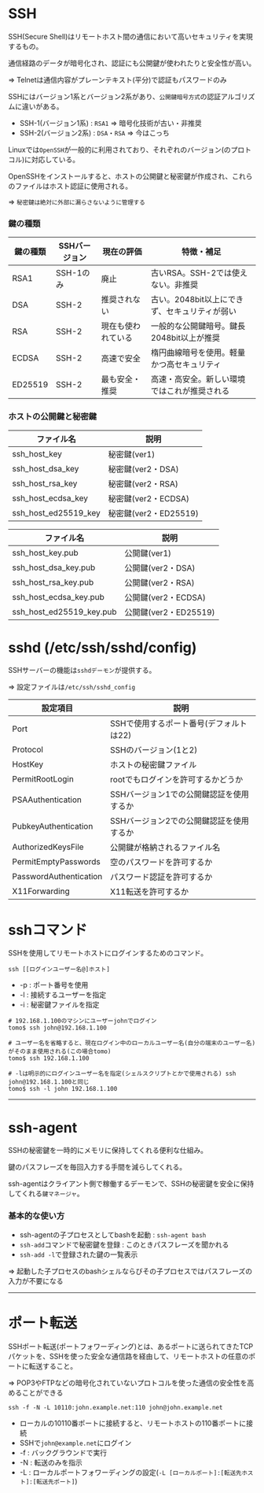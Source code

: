 # SSH

SSH(Secure Shell)はリモートホスト間の通信において高いセキュリティを実現するもの。

通信経路のデータが暗号化され、認証にも公開鍵が使われたりと安全性が高い。

=> Telnetは通信内容がプレーンテキスト(平分)で認証もパスワードのみ

SSHにはバージョン1系とバージョン2系があり、`公開鍵暗号方式`の認証アルゴリズムに違いがある。

- SSH-1(バージョン1系) : `RSA1` => 暗号化技術が古い・非推奨
- SSH-2(バージョン2系) : `DSA`・`RSA` => 今はこっち

Linuxでは`OpenSSH`が一般的に利用されており、それぞれのバージョン(のプロトコル)に対応している。

OpenSSHをインストールすると、ホストの公開鍵と秘密鍵が作成され、これらのファイルはホスト認証に使用される。

=> `秘密鍵は絶対に外部に漏らさないように管理する`

### 鍵の種類

| 鍵の種類 | SSHバージョン | 現在の評価         | 特徴・補足                                    |
|----------|---------------|--------------------|-----------------------------------------------|
| RSA1     | SSH-1のみ     | 廃止               | 古いRSA。SSH-2では使えない。非推奨            |
| DSA      | SSH-2         | 推奨されない       | 古い。2048bit以上にできず、セキュリティが弱い |
| RSA      | SSH-2         | 現在も使われている | 一般的な公開鍵暗号。鍵長2048bit以上が推奨     |
| ECDSA    | SSH-2         | 高速で安全         | 楕円曲線暗号を使用。軽量かつ高セキュリティ    |
| ED25519  | SSH-2         | 最も安全・推奨     | 高速・高安全。新しい環境ではこれが推奨される  |

### ホストの公開鍵と秘密鍵

| ファイル名           | 説明                  |
|----------------------|-----------------------|
| ssh_host_key         | 秘密鍵(ver1)          |
| ssh_host_dsa_key     | 秘密鍵(ver2・DSA)     |
| ssh_host_rsa_key     | 秘密鍵(ver2・RSA)     |
| ssh_host_ecdsa_key   | 秘密鍵(ver2・ECDSA)   |
| ssh_host_ed25519_key | 秘密鍵(ver2・ED25519) |

| ファイル名               | 説明                  |
|--------------------------|-----------------------|
| ssh_host_key.pub         | 公開鍵(ver1)          |
| ssh_host_dsa_key.pub     | 公開鍵(ver2・DSA)     |
| ssh_host_rsa_key.pub     | 公開鍵(ver2・RSA)     |
| ssh_host_ecdsa_key.pub   | 公開鍵(ver2・ECDSA)   |
| ssh_host_ed25519_key.pub | 公開鍵(ver2・ED25519) |

# sshd (/etc/ssh/sshd/config)

SSHサーバーの機能は`sshdデーモン`が提供する。

=> 設定ファイルは`/etc/ssh/sshd_config`

| 設定項目               | 説明                                     |
|------------------------|------------------------------------------|
| Port                   | SSHで使用するポート番号(デフォルトは22)  |
| Protocol               | SSHのバージョン(1と2)                    |
| HostKey                | ホストの秘密鍵ファイル                   |
| PermitRootLogin        | rootでもログインを許可するかどうか       |
| PSAAuthentication      | SSHバージョン1での公開鍵認証を使用するか |
| PubkeyAuthentication   | SSHバージョン2での公開鍵認証を使用するか |
| AuthorizedKeysFile     | 公開鍵が格納されるファイル名             |
| PermitEmptyPasswords   | 空のパスワードを許可するか               |
| PasswordAuthentication | パスワード認証を許可するか               |
| X11Forwarding          | X11転送を許可するか                      |

# sshコマンド

SSHを使用してリモートホストにログインするためのコマンド。

`ssh [[ログインユーザー名@]ホスト]`

- -p : ポート番号を使用
- -l : 接続するユーザーを指定
- -i : 秘密鍵ファイルを指定

```
# 192.168.1.100のマシンにユーザーjohnでログイン
tomo$ ssh john@192.168.1.100

# ユーザー名を省略すると、現在ログイン中のローカルユーザー名(自分の端末のユーザー名)がそのまま使用される(この場合tomo)
tomo$ ssh 192.168.1.100

# -lは明示的にログインユーザー名を指定(シェルスクリプトとかで使用される) ssh john@192.168.1.100と同じ
tomo$ ssh -l john 192.168.1.100
```

---

# ssh-agent

SSHの秘密鍵を一時的にメモリに保持してくれる便利な仕組み。

鍵のパスフレーズを毎回入力する手間を減らしてくれる。

ssh-agentはクライアント側で稼働するデーモンで、SSHの秘密鍵を安全に保持してくれる`鍵マネージャ`。

### 基本的な使い方

- ssh-agentの子プロセスとしてbashを起動 : `ssh-agent bash`
- `ssh-add`コマンドで秘密鍵を登録 : このときパスフレーズを聞かれる
- `ssh-add -l`で登録された鍵の一覧表示

=> 起動した子プロセスのbashシェルならびその子プロセスではパスフレーズの入力が不要になる

---

# ポート転送

SSHポート転送(ポートフォワーディング)とは、あるポートに送られてきたTCPパケットを、SSHを使った安全な通信路を経由して、リモートホストの任意のポートに転送すること。

=> POP3やFTPなどの暗号化されていないプロトコルを使った通信の安全性を高めることができる

```
ssh -f -N -L 10110:john.example.net:110 john@john.example.net
```

- ローカルの10110番ポートに接続すると、リモートホストの110番ポートに接続
- SSHで`john@example.net`にログイン
- -f : バックグラウンドで実行
- -N : 転送のみを指示
- -L : ローカルポートフォワーディングの設定(`-L [ローカルポート]:[転送先ホスト]:[転送先ポート]`)

